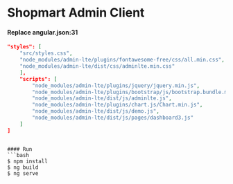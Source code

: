 # Shopmart Admin Client

#### Replace angular.json:31
```json
"styles": [
    "src/styles.css",
    "node_modules/admin-lte/plugins/fontawesome-free/css/all.min.css",
    "node_modules/admin-lte/dist/css/adminlte.min.css"
    ],
    "scripts": [
        "node_modules/admin-lte/plugins/jquery/jquery.min.js",
        "node_modules/admin-lte/plugins/bootstrap/js/bootstrap.bundle.min.js",
        "node_modules/admin-lte/dist/js/adminlte.js",
        "node_modules/admin-lte/plugins/chart.js/Chart.min.js",
        "node_modules/admin-lte/dist/js/demo.js",
        "node_modules/admin-lte/dist/js/pages/dashboard3.js"
    ]
]
```
```

#### Run 
```bash
$ npm install
$ ng build
$ ng serve
```
